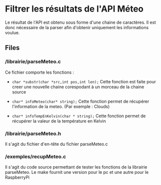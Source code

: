 # Filtrer les résultats de l'API Méteo

Le résultat de l'API est obtenu sous forme d'une chaine de caractères. Il est
donc nécessaire de la parser afin d'obtenir uniquement les informations 
voulue.

## Files

### /librairie/parseMeteo.c
Ce fichier comporte les fonctions :
   -  `char *substr(char *src,int pos,int len);`
   Cette fonction est faite pour creer une nouvelle chaine
   corespodant à un morceau de la chaine source   
   
   -  `char* infoMeteo(char* string);`
   Cette fonction permet de récupérer l'information de la meteo. (Par exemple : Clouds)
   
   -  `char* infoTempEnKelvin(char * string);`
      Cette fonction permet de récupérer la valeur de la température en Kelvin

### /librairie/parseMeteo.h
Il s'agit du fichier d'en-tête du fichier parseMeteo.c

### /exemples/recupMeteo.c
Il s'agit du code source permettant de tester les fonctions de la librairie parseMeteo. Le make fournit une version pour le pc et une autre pour le RaspberryPi
